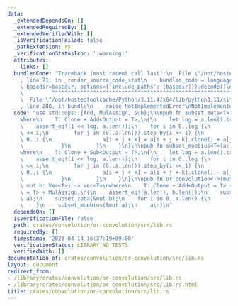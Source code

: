 ```yaml
---
data:
  _extendedDependsOn: []
  _extendedRequiredBy: []
  _extendedVerifiedWith: []
  _isVerificationFailed: false
  _pathExtension: rs
  _verificationStatusIcon: ':warning:'
  attributes:
    links: []
  bundledCode: "Traceback (most recent call last):\n  File \"/opt/hostedtoolcache/Python/3.11.4/x64/lib/python3.11/site-packages/onlinejudge_verify/documentation/build.py\"\
    , line 71, in _render_source_code_stat\n    bundled_code = language.bundle(stat.path,\
    \ basedir=basedir, options={'include_paths': [basedir]}).decode()\n          \
    \         ^^^^^^^^^^^^^^^^^^^^^^^^^^^^^^^^^^^^^^^^^^^^^^^^^^^^^^^^^^^^^^^^^^^^^^^^^^^^^^^^^\n\
    \  File \"/opt/hostedtoolcache/Python/3.11.4/x64/lib/python3.11/site-packages/onlinejudge_verify/languages/rust.py\"\
    , line 288, in bundle\n    raise NotImplementedError\nNotImplementedError\n"
  code: "use std::ops::{Add, MulAssign, Sub};\n\npub fn subset_zeta<T>(a: &mut Vec<T>)\n\
    where\n    T: Clone + Add<Output = T>,\n{\n    let log = a.len().trailing_zeros();\n\
    \    assert_eq!(1 << log, a.len());\n    for i in 0..log {\n        let i = 1\
    \ << i;\n        for j in (0..a.len()).step_by(i << 1) {\n            for k in\
    \ 0..i {\n                a[i + j + k] = a[i + j + k].clone() + a[j + k].clone();\n\
    \            }\n        }\n    }\n}\n\npub fn subset_moebius<T>(a: &mut Vec<T>)\n\
    where\n    T: Clone + Sub<Output = T>,\n{\n    let log = a.len().trailing_zeros();\n\
    \    assert_eq!(1 << log, a.len());\n    for i in 0..log {\n        let i = 1\
    \ << i;\n        for j in (0..a.len()).step_by(i << 1) {\n            for k in\
    \ 0..i {\n                a[i + j + k] = a[i + j + k].clone() - a[j + k].clone();\n\
    \            }\n        }\n    }\n}\n\npub fn or_convolution<T>(mut a: Vec<T>,\
    \ mut b: Vec<T>) -> Vec<T>\nwhere\n    T: Clone + Add<Output = T> + Sub<Output\
    \ = T> + MulAssign,\n{\n    assert_eq!(a.len(), b.len());\n    subset_zeta(&mut\
    \ a);\n    subset_zeta(&mut b);\n    for i in 0..a.len() {\n        a[i] *= b[i].clone();\n\
    \    }\n    subset_moebius(&mut a);\n    a\n}\n"
  dependsOn: []
  isVerificationFile: false
  path: crates/convolution/or-convolution/src/lib.rs
  requiredBy: []
  timestamp: '2023-04-14 16:37:19+09:00'
  verificationStatus: LIBRARY_NO_TESTS
  verifiedWith: []
documentation_of: crates/convolution/or-convolution/src/lib.rs
layout: document
redirect_from:
- /library/crates/convolution/or-convolution/src/lib.rs
- /library/crates/convolution/or-convolution/src/lib.rs.html
title: crates/convolution/or-convolution/src/lib.rs
---
```

